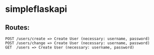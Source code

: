 # simpleflaskapi
## Routes:
```
POST /users/create => Create User (necessary: username, password)
POST /users/change => Create User (necessary: username, password)
GET  /users => Create User (necessary: username, password)
```